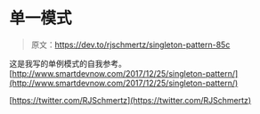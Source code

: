 # 单一模式

> 原文：<https://dev.to/rjschmertz/singleton-pattern-85c>

这是我写的单例模式的自我参考。
[http://www.smartdevnow.com/2017/12/25/singleton-pattern/](http://www.smartdevnow.com/2017/12/25/singleton-pattern/)

[https://twitter.com/RJSchmertz](https://twitter.com/RJSchmertz)